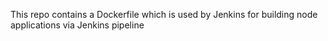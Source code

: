 This repo contains a Dockerfile which is used by Jenkins for building node applications via Jenkins pipeline

